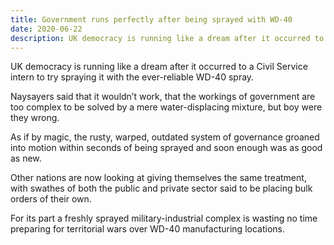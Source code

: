 ```yaml
---
title: Government runs perfectly after being sprayed with WD-40
date: 2020-06-22
description: UK democracy is running like a dream after it occurred to a Civil Service intern to try spraying it with the ever-reliable WD-40 spray.
---
```


UK democracy is running like a dream after it occurred to a Civil Service intern to try spraying it with the ever-reliable WD-40 spray.

Naysayers said that it wouldn’t work, that the workings of government are too complex to be solved by a mere water-displacing mixture, but boy were they wrong.

As if by magic, the rusty, warped, outdated system of governance groaned into motion within seconds of being sprayed and soon enough was as good as new.

Other nations are now looking at giving themselves the same treatment, with swathes of both the public and private sector said to be placing bulk orders of their own.

For its part a freshly sprayed military-industrial complex is wasting no time preparing for territorial wars over WD-40 manufacturing locations.
